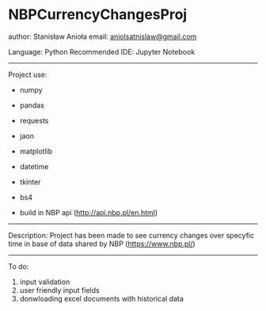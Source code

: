 # NBPCurrencyChangesProj

author: Stanisław Anioła
email: aniolsatnislaw@gmail.com

Language: Python
Recommended IDE: Jupyter Notebook
___________________________________
Project use:
- numpy
- pandas
- requests
- jaon
- matplotlib
- datetime
- tkinter
- bs4

- build in NBP api (http://api.nbp.pl/en.html)
___________________________________
Description:
Project has been made to see currency changes over specyfic time in base of data shared by NBP (https://www.nbp.pl/)
___________________________________
To do:
1. input validation
2. user friendly input fields
3. donwloading excel documents with historical data
